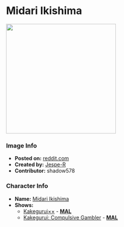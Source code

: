 # Midari Ikishima

<img src="https://raw.githubusercontent.com/shadow578/Project-Padoru/master/Padoru/U_Jespe-R/kakegurui-midari-ikishima.png" height="300">

### Image Info
* **Posted on:**     [reddit.com](https://www.reddit.com/r/Padoru/comments/gmt8q6/daily_padoru_140_midari_ikishima_kakegurui/)
* **Created by:**    [Jespe-R](https://github.com/shadow578/Project-Padoru/blob/master/table-of-contents/creators/JespeR.md)
* **Contributor:**   shadow578

### Character Info
* **Name:**   [Midari Ikishima](https://myanimelist.net/character/123915)
* **Shows:**
  * [Kakegurui××](https://github.com/shadow578/Project-Padoru/blob/master/table-of-contents/shows/Kakegurui.md) - [__MAL__](https://myanimelist.net/anime/37086/Kakegurui××)
  * [Kakegurui: Compulsive Gambler](https://github.com/shadow578/Project-Padoru/blob/master/table-of-contents/shows/KakeguruiCompulsiveGambler.md) - [__MAL__](https://myanimelist.net/manga/73603/Kakegurui)


